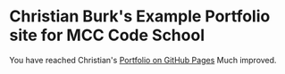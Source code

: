 # Christian Burk's Example Portfolio site for MCC Code School

You have reached Christian's [Portfolio on GitHub Pages](https://omahane.github.io)
Much improved.
